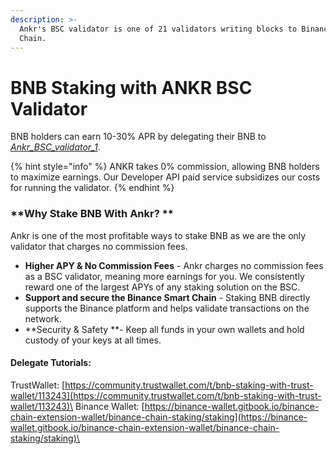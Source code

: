 ```yaml
---
description: >-
  Ankr's BSC validator is one of 21 validators writing blocks to Binance Smart
  Chain.
---
```


# BNB Staking with ANKR BSC Validator

BNB holders can earn 10-30% APR by delegating their BNB to [_Ankr\_BSC\_validator\_1_](https://www.binance.org/en/staking/validator/bva1xnudjls7x4p48qrk0j247htt7rl2k2dzp3mr3j).&#x20;

{% hint style="info" %}
ANKR takes 0% commission, allowing BNB holders to maximize earnings. Our Developer API paid service subsidizes our costs for running the validator.&#x20;
{% endhint %}

### **Why Stake BNB With Ankr? **

Ankr is one of the most profitable ways to stake BNB as we are the only validator that charges no commission fees.&#x20;

* **Higher APY & No Commission Fees** - Ankr charges no commission fees as a BSC validator, meaning more earnings for you. We consistently reward one of the largest APYs of any staking solution on the BSC.&#x20;
* **Support and secure the Binance Smart Chain** - Staking BNB directly supports the Binance platform and helps validate transactions on the network.&#x20;
* **Security & Safety **- Keep all funds in your own wallets and hold custody of your keys at all times.&#x20;

#### Delegate Tutorials:&#x20;

TrustWallet: [https://community.trustwallet.com/t/bnb-staking-with-trust-wallet/113243](https://community.trustwallet.com/t/bnb-staking-with-trust-wallet/113243)\
Binance Wallet: [https://binance-wallet.gitbook.io/binance-chain-extension-wallet/binance-chain-staking/staking](https://binance-wallet.gitbook.io/binance-chain-extension-wallet/binance-chain-staking/staking)\
